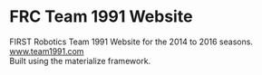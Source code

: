 FRC Team 1991 Website
=====================

FIRST Robotics Team 1991 Website for the 2014 to 2016 seasons.  
www.team1991.com  
Built using the materialize framework.
